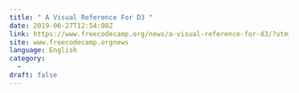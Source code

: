 ```yaml
---
title: " A Visual Reference For D3 "
date: 2019-06-27T12:54:08Z
link: https://www.freecodecamp.org/news/a-visual-reference-for-d3/?utm_medium=RSS&utm_source=news.12bit.vn
site: www.freecodecamp.orgnews
language: English
category:
  -   
draft: false
---
```

